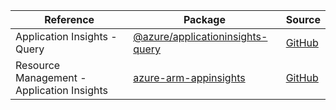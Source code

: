 | Reference | Package | Source |
|---|---|---|
|Application Insights - Query|[@azure/applicationinsights-query](https://www.npmjs.com/package/@azure/applicationinsights-query)|[GitHub](https://github.com/Azure/azure-sdk-for-js)|
|Resource Management - Application Insights|[azure-arm-appinsights](https://www.npmjs.com/package/azure-arm-appinsights)|[GitHub](https://github.com/Azure/azure-sdk-for-js)|
